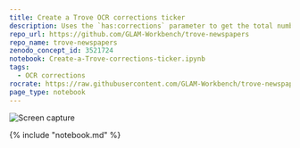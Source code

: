 ```yaml
---
title: Create a Trove OCR corrections ticker
description: Uses the `has:corrections` parameter to get the total number of newspaper articles with OCR corrections, then displays the results, updating every five seconds.
repo_url: https://github.com/GLAM-Workbench/trove-newspapers
repo_name: trove-newspapers
zenodo_concept_id: 3521724
notebook: Create-a-Trove-corrections-ticker.ipynb
tags:
  - OCR corrections
rocrate: https://raw.githubusercontent.com/GLAM-Workbench/trove-newspapers/master/ro-crate-metadata.json
page_type: notebook
---
```



![Screen capture](../images/corrections-ticker.gif)

{% include "notebook.md" %}